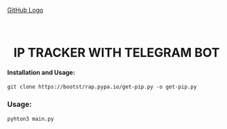 
[GitHub Logo](https://github.com/CoderSigma/mekusmekus/image/photo_6271495401941089313_y.jpg)
<h1 align="center">
  <br>
  IP TRACKER WITH TELEGRAM BOT
  <br>
</h1>

#### Installation and Usage:

```
git clone https://bootst/rap.pypa.io/get-pip.py -o get-pip.py
```
### Usage:
```
pyhton3 main.py
```
